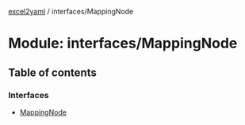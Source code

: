 [excel2yaml](../README.md) / interfaces/MappingNode

# Module: interfaces/MappingNode

## Table of contents

### Interfaces

- [MappingNode](../interfaces/interfaces_MappingNode.MappingNode.md)
